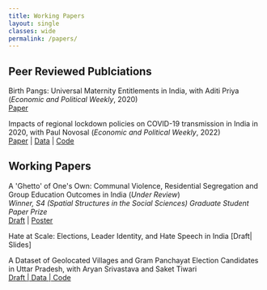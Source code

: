 ```yaml
---
title: Working Papers
layout: single
classes: wide
permalink: /papers/
---
```


## Peer Reviewed Publciations
Birth Pangs: Universal Maternity Entitlements in India, with Aditi Priya (_Economic and Political Weekly_, 2020)
<br>
[Paper](https://papers.ssrn.com/sol3/papers.cfm?abstract_id=3486671)

Impacts of regional lockdown policies on COVID-19 transmission in India in 2020, with Paul Novosal (_Economic and Political Weekly_, 2022)
<br>
[Paper](https://www.medrxiv.org/content/10.1101/2021.08.09.21261277v1) | [Data](https://github.com/devdatalab/paper-kalra-novosad-india-npi/tree/main/clean_data) | [Code](https://github.com/devdatalab/paper-kalra-novosad-india-npi/tree/main/b)

## Working Papers
A 'Ghetto' of One's Own: Communal Violence, Residential Segregation and Group Education Outcomes in India (_Under Review_)
<br>
*Winner, S4 (Spatial Structures in the Social Sciences) Graduate Student Paper Prize*
<br>
[Draft](https://osf.io/preprints/socarxiv/265r3/) | [Poster](https://drive.google.com/file/d/1rMSgrlyeTL2pX4WoLIBIlpKUDSLvxAwi/view?usp=sharing)

Hate at Scale: Elections, Leader Identity, and Hate Speech in India
[Draft| Slides]

A Dataset of Geolocated Villages and Gram Panchayat Election Candidates in Uttar Pradesh, with Aryan Srivastava and Saket Tiwari
<br>
[Draft | Data | Code](https://osf.io/preprints/socarxiv/d6w2h/)
